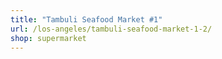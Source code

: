 ```yaml
---
title: "Tambuli Seafood Market #1"
url: /los-angeles/tambuli-seafood-market-1-2/
shop: supermarket
---
```

